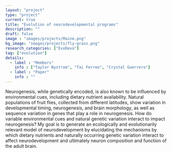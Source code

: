 ```yaml
---
layout: "project"
type: "project"
current: true
title: "Evolution of neurodevelopmental programs"
description: ""
draft: false
image : "images/projects/Maine.png"
bg_image: "images/projects/fly-grass.png"
research_categories: ["EvoDevo"]
tag: ["evolution"]
details:
  - label : "Members"
    info : ["Taylor Nystrom", "Tai Ferree", "Crystal Guerrero"]
  - label : "Paper"
    info : ""
---
```

Neurogenesis, while genetically encoded, is also known to be influenced by environmental cues, including dietary nutrient availability. Natural populations of fruit flies, collected from different latitudes, show variation in developmental timing, neurogenesis, and brain morphology, as well as sequence variation in genes that play a role in neurogenesis. How do variable environmental cues and natural genetic variation interact to impact neurogenesis? My goal is to generate an ecologically and evolutionarily relevant model of neurodevelopment by elucidating the mechanisms by which dietary nutrients and naturally occurring genetic variation interact to affect neurodevelopment and ultimately neuron composition and function of the adult brain. 


